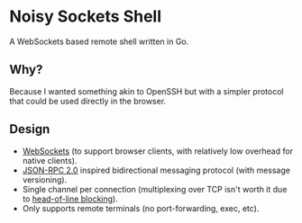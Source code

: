 # Noisy Sockets Shell

A WebSockets based remote shell written in Go.

## Why?

Because I wanted something akin to OpenSSH but with a simpler protocol that 
could be used directly in the browser.

## Design

* [WebSockets](https://en.wikipedia.org/wiki/WebSocket) (to support browser clients, with relatively low overhead for native clients).
* [JSON-RPC 2.0](https://www.jsonrpc.org/specification) inspired bidirectional messaging protocol (with message versioning).
* Single channel per connection (multiplexing over TCP isn't worth it due to [head-of-line blocking](https://en.wikipedia.org/wiki/HTTP/2#TCP_head-of-line_blocking)).
* Only supports remote terminals (no port-forwarding, exec, etc).